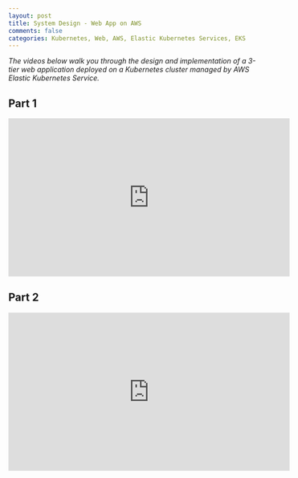 ```yaml
---
layout: post
title: System Design - Web App on AWS
comments: false
categories: Kubernetes, Web, AWS, Elastic Kubernetes Services, EKS
---
```


*The videos below walk you through the design and implementation of a
3-tier web application deployed on a Kubernetes cluster managed by AWS
Elastic Kubernetes Service.*

## Part 1

<iframe width="560" height="315" src="https://www.youtube.com/embed/8-M2rK4NRyI" title="YouTube video player" frameborder="0" allow="accelerometer; autoplay; clipboard-write; encrypted-media; gyroscope; picture-in-picture" allowfullscreen></iframe>


## Part 2

<iframe width="560" height="315" src="https://www.youtube.com/embed/RuCOqveUM9k" title="YouTube video player" frameborder="0" allow="accelerometer; autoplay; clipboard-write; encrypted-media; gyroscope; picture-in-picture" allowfullscreen></iframe>
